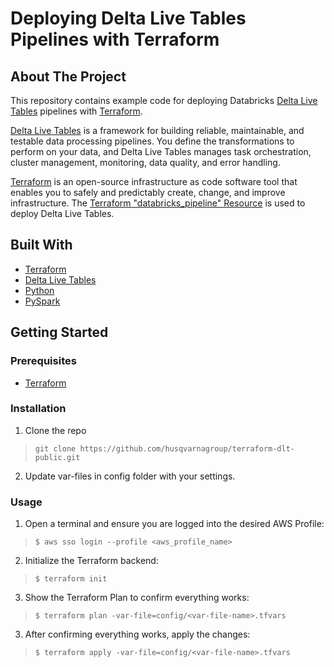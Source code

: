 
# Deploying Delta Live Tables Pipelines with Terraform

## About The Project

This repository contains example code for deploying Databricks [Delta Live Tables](https://docs.databricks.com/data-engineering/delta-live-tables/index.html) pipelines with [Terraform](https://www.terraform.io/).

[Delta Live Tables](https://docs.databricks.com/data-engineering/delta-live-tables/index.html) is a framework for building reliable, maintainable, and testable data processing pipelines. You define the transformations to perform on your data, and Delta Live Tables manages task orchestration, cluster management, monitoring, data quality, and error handling.

[Terraform](https://www.terraform.io/) is an open-source infrastructure as code software tool that enables you to safely and predictably create, change, and improve infrastructure. The [Terraform "databricks_pipeline" Resource](https://registry.terraform.io/providers/databrickslabs/databricks/latest/docs/resources/pipeline) is used to deploy Delta Live Tables.

## Built With
- [Terraform](https://www.terraform.io/)
- [Delta Live Tables](https://docs.databricks.com/data-engineering/delta-live-tables/index.html)
- [Python](https://www.python.org/)
- [PySpark](https://spark.apache.org/docs/latest/api/python/#:~:text=PySpark%20is%20an%20interface%20for,data%20in%20a%20distributed%20environment.)

## Getting Started

### Prerequisites

- [Terraform](https://learn.hashicorp.com/tutorials/terraform/install-cli)

### Installation
1. Clone the repo
> `git clone https://github.com/husqvarnagroup/terraform-dlt-public.git`

2. Update var-files in config folder with your settings.
 
### Usage
1. Open a terminal and ensure you are logged into the desired AWS Profile:
> `$ aws sso login --profile <aws_profile_name>`

2. Initialize the Terraform backend:
> `$ terraform init`

3. Show the Terraform Plan to confirm everything works:
> `$ terraform plan -var-file=config/<var-file-name>.tfvars`

3. After confirming everything works, apply the changes:
> `$ terraform apply -var-file=config/<var-file-name>.tfvars`
